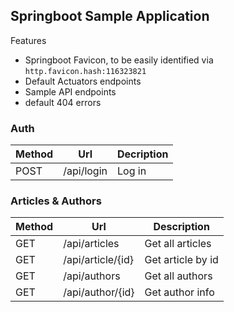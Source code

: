 
Springboot Sample Application
-------

Features

- Springboot Favicon, to be easily identified via `http.favicon.hash:116323821`
- Default Actuators endpoints
- Sample API endpoints
- default 404 errors

### Auth

| Method | Url | Decription |
| ------ | --- | ---------- |
| POST   | /api/login | Log in |


### Articles & Authors

| Method | Url | Description |
| ------ | --- | ----------- |
| GET    | /api/articles | Get all articles |
| GET    | /api/article/{id} | Get article by id |
| GET    | /api/authors | Get all authors |
| GET    | /api/author/{id} | Get author info |
